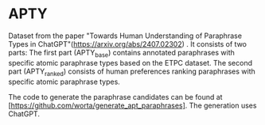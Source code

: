 # APTY
Dataset from the paper "Towards Human Understanding of Paraphrase Types in ChatGPT"(https://arxiv.org/abs/2407.02302) . It consists of two parts: The first part (APTY<sub>base</sub>) contains annotated paraphrases with specific atomic paraphrase types based on the ETPC dataset. The second part (APTY<sub>ranked</sub>) consists of human preferences ranking paraphrases with specific atomic paraphrase types.

The code to generate the paraphrase candidates can be found at [https://github.com/worta/generate_apt_paraphrases]. The generation uses ChatGPT.
